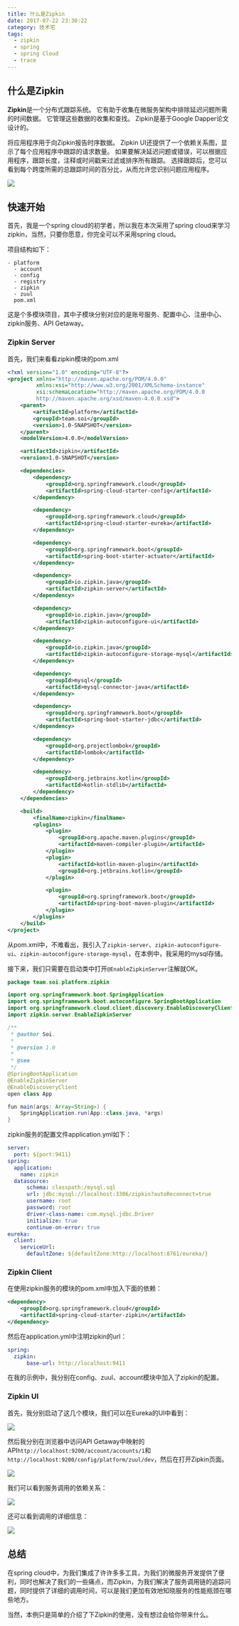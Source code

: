 ```yaml
---
title: 什么是Zipkin
date: 2017-07-22 23:30:22
category: 技术宅
tags:
  - zipkin
  - spring
  - spring Cloud
  - trace
---
```


## 什么是Zipkin

**Zipkin**是一个分布式跟踪系统。 它有助于收集在微服务架构中排除延迟问题所需的时间数据。 它管理这些数据的收集和查找。 Zipkin是基于Google Dapper论文设计的。

将应用程序用于向Zipkin报告时序数据。 Zipkin UI还提供了一个依赖关系图，显示了每个应用程序中跟踪的请求数量。 如果要解决延迟问题或错误，可以根据应用程序，跟踪长度，注释或时间戳来过滤或排序所有跟踪。 选择跟踪后，您可以看到每个跨度所需的总跟踪时间的百分比，从而允许您识别问题应用程序。

![](./index.png)

## 快速开始

首先，我是一个spring cloud的初学者，所以我在本次采用了spring cloud来学习zipkin，当然，只要你愿意，你完全可以不采用spring cloud。

项目结构如下：

```shell
- platform
  - account
  - config
  - registry
  - zipkin
  - zuul
  pom.xml
```

这是个多模块项目，其中子模块分别对应的是账号服务、配置中心、注册中心、zipkin服务、API Getaway。

### Zipkin Server
首先，我们来看看zipkin模块的pom.xml

```xml
<?xml version="1.0" encoding="UTF-8"?>
<project xmlns="http://maven.apache.org/POM/4.0.0"
         xmlns:xsi="http://www.w3.org/2001/XMLSchema-instance"
         xsi:schemaLocation="http://maven.apache.org/POM/4.0.0
         http://maven.apache.org/xsd/maven-4.0.0.xsd">
    <parent>
        <artifactId>platform</artifactId>
        <groupId>team.soi</groupId>
        <version>1.0-SNAPSHOT</version>
    </parent>
    <modelVersion>4.0.0</modelVersion>

    <artifactId>zipkin</artifactId>
    <version>1.0-SNAPSHOT</version>

    <dependencies>
        <dependency>
            <groupId>org.springframework.cloud</groupId>
            <artifactId>spring-cloud-starter-config</artifactId>
        </dependency>

        <dependency>
            <groupId>org.springframework.cloud</groupId>
            <artifactId>spring-cloud-starter-eureka</artifactId>
        </dependency>

        <dependency>
            <groupId>org.springframework.boot</groupId>
            <artifactId>spring-boot-starter-actuator</artifactId>
        </dependency>

        <dependency>
            <groupId>io.zipkin.java</groupId>
            <artifactId>zipkin-server</artifactId>
        </dependency>

        <dependency>
            <groupId>io.zipkin.java</groupId>
            <artifactId>zipkin-autoconfigure-ui</artifactId>
        </dependency>

        <dependency>
            <groupId>io.zipkin.java</groupId>
            <artifactId>zipkin-autoconfigure-storage-mysql</artifactId>
        </dependency>

        <dependency>
            <groupId>mysql</groupId>
            <artifactId>mysql-connector-java</artifactId>
        </dependency>

        <dependency>
            <groupId>org.springframework.boot</groupId>
            <artifactId>spring-boot-starter-jdbc</artifactId>
        </dependency>

        <dependency>
            <groupId>org.projectlombok</groupId>
            <artifactId>lombok</artifactId>
        </dependency>

        <dependency>
            <groupId>org.jetbrains.kotlin</groupId>
            <artifactId>kotlin-stdlib</artifactId>
        </dependency>
    </dependencies>

    <build>
        <finalName>zipkin</finalName>
        <plugins>
            <plugin>
                <groupId>org.apache.maven.plugins</groupId>
                <artifactId>maven-compiler-plugin</artifactId>
            </plugin>
            <plugin>
                <artifactId>kotlin-maven-plugin</artifactId>
                <groupId>org.jetbrains.kotlin</groupId>
            </plugin>

            <plugin>
                <groupId>org.springframework.boot</groupId>
                <artifactId>spring-boot-maven-plugin</artifactId>
            </plugin>
        </plugins>
    </build>
</project>
```

从pom.xml中，不难看出，我引入了`zipkin-server`、`zipkin-autoconfigure-ui`、`zipkin-autoconfigure-storage-mysql`，在本例中，我采用的mysql存储。

接下来，我们只需要在启动类中打开`@EnableZipkinServer`注解就OK。

```java
package team.soi.platform.zipkin

import org.springframework.boot.SpringApplication
import org.springframework.boot.autoconfigure.SpringBootApplication
import org.springframework.cloud.client.discovery.EnableDiscoveryClient
import zipkin.server.EnableZipkinServer

/**
 * @author Soi.
 *
 * @version 1.0
 *
 * @see
 */
@SpringBootApplication
@EnableZipkinServer
@EnableDiscoveryClient
open class App

fun main(args: Array<String>) {
    SpringApplication.run(App::class.java, *args)
}
```

zipkin服务的配置文件application.yml如下：

```yaml
server:
  port: ${port:9411}
spring:
  application:
    name: zipkin
  datasource:
      schema: classpath:/mysql.sql
      url: jdbc:mysql://localhost:3306/zipkin?autoReconnect=true
      username: root
      password: root
      driver-class-name: com.mysql.jdbc.Driver
      initialize: true
      continue-on-error: true
eureka:
  client:
    serviceUrl:
      defaultZone: ${defaultZone:http://localhost:8761/eureka/}
```

### Zipkin Client

在使用zipkin服务的模块的pom.xml中加入下面的依赖：

```xml
<dependency>
    <groupId>org.springframework.cloud</groupId>
    <artifactId>spring-cloud-starter-zipkin</artifactId>
</dependency>
```

然后在application.yml中注明zipkin的url：

```yaml
spring:
  zipkin:
      base-url: http://localhost:9411
```

在我的示例中，我分别在config、zuul、account模块中加入了zipkin的配置。

### Zipkin UI

首先，我分别启动了这几个模块，我们可以在Eureka的UI中看到：

![](./eureka.png)

然后我分别在浏览器中访问API Getaway中映射的API`http://localhost:9200/account/accounts/1`和`http://localhost:9200/config/platform/zuul/dev`，然后在打开Zipkin页面。

![](./trace.png)

我们可以看到服务调用的依赖关系：

![](./dependencies.png)

还可以看到调用的详细信息：

![](./traces_detail.png)

## 总结

在spring cloud中，为我们集成了许许多多工具，为我们的微服务开发提供了便利，同时也解决了我们的一些痛点，而Zipkin，为我们解决了服务调用链的追踪问题，同时提供了详细的调用时间，可以是我们更加有效地知晓服务的性能瓶颈在哪些地方。

当然，本例只是简单的介绍了下Zipkin的使用，没有想过会给你带来什么。
